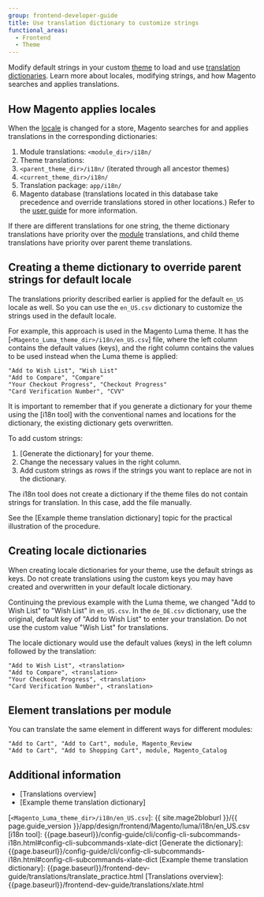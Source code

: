 ```yaml
---
group: frontend-developer-guide
title: Use translation dictionary to customize strings
functional_areas:
  - Frontend
  - Theme
---
```


Modify default strings in your custom [theme](https://glossary.magento.com/theme) to load and use [translation dictionaries]. Learn more about locales, modifying strings, and how Magento searches and applies translations.

## How Magento applies locales

When the [locale](https://glossary.magento.com/locale) is changed for a store, Magento searches for and applies translations in the corresponding dictionaries:

1. Module translations: `<module_dir>/i18n/`
1. Theme translations:
 1. `<parent_theme_dir>/i18n/` (iterated through all ancestor themes)
 1. `<current_theme_dir>/i18n/`
1. Translation package: `app/i18n/`
1. Magento database (translations located in this database take precedence and override translations stored in other locations.)  Refer to the [user guide](https://docs.magento.com/m2/ce/user_guide/system/translate-inline.html) for more information.

If there are different translations for one string, the theme dictionary translations have priority over the [module](https://glossary.magento.com/module) translations, and child theme translations have priority over parent theme translations.

## Creating a theme dictionary to override parent strings for default locale

The translations priority described earlier is applied for the default `en_US` locale as well. So you can use the `en_US.csv` dictionary to customize the strings used in the default locale.

For example, this approach is used in the Magento Luma theme. It has the [`<Magento_Luma_theme_dir>/i18n/en_US.csv`] file, where the left column contains the default values (keys), and the right column contains the values to be used instead when the Luma theme is applied:

```text
"Add to Wish List", "Wish List"
"Add to Compare", "Compare"
"Your Checkout Progress", "Checkout Progress"
"Card Verification Number", "CVV"
```

It is important to remember that if you generate a dictionary for your theme using the [i18n tool] with the conventional names and locations for the dictionary, the existing dictionary gets overwritten.

To add custom strings:

1. [Generate the dictionary] for your theme.
1. Change the necessary values in the right column.
1. Add custom strings as rows if the strings you want to replace are not in the dictionary.

The i18n tool does not create a dictionary if the theme files do not contain strings for translation. In this case, add the file manually.

See the [Example theme translation dictionary] topic for the practical illustration of the procedure.

## Creating locale dictionaries

When creating locale dictionaries for your theme, use the default strings as keys. Do not create translations using the custom keys you may have created and overwritten in your default locale dictionary.

Continuing the previous example with the Luma theme, we changed "Add to Wish List" to "Wish List" in `en_US.csv`. In the `de_DE.csv` dictionary, use the original, default key of "Add to Wish List" to enter your translation. Do not use the custom value "Wish List" for translations.

The locale dictionary would use the default values (keys) in the left column followed by the translation:

```text
"Add to Wish List", <translation>
"Add to Compare", <translation>
"Your Checkout Progress", <translation>
"Card Verification Number", <translation>
```

## Element translations per module

You can translate the same element in different ways for different modules:

```text
"Add to Cart", "Add to Cart", module, Magento_Review
"Add to Cart", "Add to Shopping Cart", module, Magento_Catalog
```

## Additional information

- [Translations overview]
- [Example theme translation dictionary]

[translation dictionaries]: {{page.baseurl}}/frontend-dev-guide/translations/xlate.html#translate_terms
[`<Magento_Luma_theme_dir>/i18n/en_US.csv`]: {{ site.mage2bloburl }}/{{ page.guide_version }}/app/design/frontend/Magento/luma/i18n/en_US.csv
[i18n tool]: {{page.baseurl}}/config-guide/cli/config-cli-subcommands-i18n.html#config-cli-subcommands-xlate-dict
[Generate the dictionary]: {{page.baseurl}}/config-guide/cli/config-cli-subcommands-i18n.html#config-cli-subcommands-xlate-dict
[Example theme translation dictionary]: {{page.baseurl}}/frontend-dev-guide/translations/translate_practice.html
[Translations overview]: {{page.baseurl}}/frontend-dev-guide/translations/xlate.html
